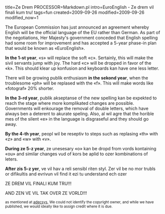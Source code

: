 title=Ze Drem
PROCESSOR=Markdown.pl
intro=EuroEnglish - Ze drem vil finali kum tru!
tags=fun
created=2009-09-26
modified=2009-09-26
modified_now=1

<div>
	    <p>
The European Commission has just announced an agreement whereby English will be the official language of the EU rather than German. As part of the negotiations, Her Majesty's government conceded that English spelling had some room for improvement and has accepted a 5-year phase-in plan that would be known as «EuroEnglish».
</p><p>
<b>In the 1-st year</b>, «s» will replace the soft «c». Sertainly, this will make the sivil servants jump with joy. The hard «c» will be dropped in favor of the «k». This should klear up konfusion and keyboards kan have one less letter.
</p><p>
There will be growing publik enthusiasm <b>in the sekond year</b>, when the troublesome «ph» will be replased with the «f». This will make words like «fotograf» 20% shorter.
</p><p>
<b>In the 3-rd year</b>, publik akseptanse of the new spelling kan be expekted to reach the stage where more komplikated changes are possible. Governments will enkourage the removal of double letters, which have always ben a deterent to akurate speling. Also, al wil agre that the horible mes of the silent «e» in the language is disgraseful and they should go away.
</p><p>
<b>By the 4-th year</b>, peopl wil be reseptiv to steps such as replasing «th» with «z» and «w» with «v».
</p><p>
<b>During ze 5-z year</b>, ze unesesary «o» kan be dropd from vords kontaining «ou» and similar changes vud of kors be aplid to ozer kombinations of leters.
</p><p>
<b>After zis 5-z yer</b>, ve vil hav a reli sensibl riten styl. Zer vil be no mor trubls or difikultis and evrivun vil find it ezi tu understand ech ozer
</p><p>
ZE DREM VIL FINALI KUM TRU!!!
</p><p>
AND ZEN VE VIL TAK OVER ZE VORLD!!!
</p><p>
<small>as mentioned at <a href="http://www.adecsys.com/zedrem.htm">adecsys</a>, We could not identify the copyright owner, and while we have published, we would ideally like to assign credit where it is due.</small></p>
	
</div>
